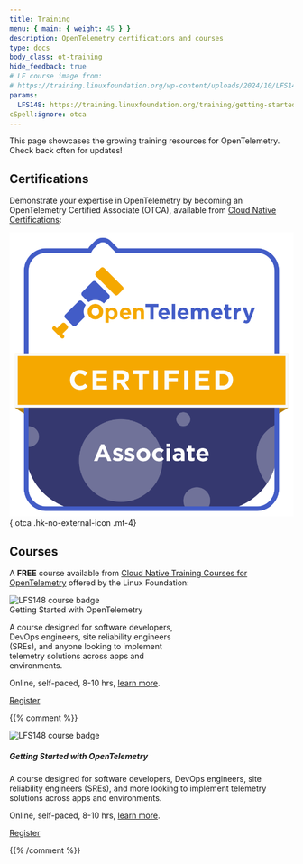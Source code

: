 ```yaml
---
title: Training
menu: { main: { weight: 45 } }
description: OpenTelemetry certifications and courses
type: docs
body_class: ot-training
hide_feedback: true
# LF course image from:
# https://training.linuxfoundation.org/wp-content/uploads/2024/10/LFS148-Course-Badge-300x300.png
params:
  LFS148: https://training.linuxfoundation.org/training/getting-started-with-opentelemetry-lfs148/
cSpell:ignore: otca
---
```


This page showcases the growing training resources for OpenTelemetry. Check back
often for updates!

## Certifications

Demonstrate your expertise in OpenTelemetry by becoming an OpenTelemetry
Certified Associate (OTCA), available from [Cloud Native Certifications][]:

<!-- prettier-ignore -->
[![OTCA badge]][OTCA certification]
{.otca .hk-no-external-icon .mt-4}

[Cloud Native Certifications]: https://www.cncf.io/training/certification/
[OTCA badge]: lft-badge-opentelemetry-associate2.svg
[OTCA certification]: https://www.cncf.io/training/certification/otca/

## Courses

A **FREE** course available from [Cloud Native Training Courses for
OpenTelemetry][CNTCOT] offered by the Linux Foundation:

<div class="card p-1 m-auto mt-5 mb-5" style="width: 20rem">
  <img src="LFS148-Course-Badge-300x300.avif"
    class="img-initial pt-3 pb-3 w-75 m-auto"
    alt="LFS148 course badge">
  <div class="card-body ps-4 pe-4 bg-light-subtle">
    <div class="h5 card-title">Getting Started with OpenTelemetry</div>
    <p class="card-text">
      A course designed for software developers, DevOps engineers, site reliability engineers (SREs), and anyone looking to implement telemetry solutions across apps and environments.
    </p>
    <p class="card-text text-body-secondary small">
      Online, self-paced, 8-10 hrs,
      <a href="{{% param LFS148 %}}">learn more</a>.
    </p>
    <p class="text-center m-0">
      <a href="{{% param LFS148 %}}" target="_blank" rel="noopener" class="btn btn-primary ">
        Register
      </a>
    </p>
  </div>
</div>

[CNTCOT]: https://www.cncf.io/training/courses/?_sft_lf-project=opentelemetry

{{% comment %}}

<!-- Alternative design. Keeping for possible use later -->

<div class="card mb-3" style="max-width: 540px; margin: auto">
  <div class="row p-2">
    <div class="col-md-5 d-flex align-items-center">
      <img src="LFS148-Course-Badge-300x300.avif"
        class="img-initial m-auto"
        alt="LFS148 course badge">
    </div>
    <div class="col-md-7">
      <div class="card-body p-3">
        <h5 class="card-title">Getting Started with OpenTelemetry</h5>
        <p class="card-text">
          A course designed for software developers, DevOps engineers, site reliability engineers (SREs), and more looking to implement telemetry solutions across apps and environments.
        </p>
        <p class="card-text text-body-secondary small">
          Online, self-paced, 8-10 hrs,
          <a href="{{% param LFS148 %}}">learn more</a>.
        </p>
        <p class="text-center w-100">
          <a href="{{% param LFS148 %}}" target="_blank" rel="noopener" class="btn btn-primary ">
            Register
          </a>
        </p>
      </div>
    </div>
  </div>
</div>

{{% /comment %}}
